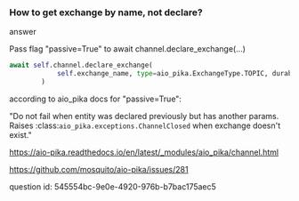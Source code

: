 ### How to get exchange by name, not declare? 

answer

Pass flag "passive=True" to await channel.declare_exchange(...) 

```python
await self.channel.declare_exchange(
            self.exchange_name, type=aio_pika.ExchangeType.TOPIC, durable=True, passive=True,
        )
```

according to aio_pika docs for "passive=True":

"Do not fail when entity was declared previously but has another params. Raises 
:class:`aio_pika.exceptions.ChannelClosed` when exchange doesn't exist."

https://aio-pika.readthedocs.io/en/latest/_modules/aio_pika/channel.html

https://github.com/mosquito/aio-pika/issues/281

question id: 545554bc-9e0e-4920-976b-b7bac175aec5

